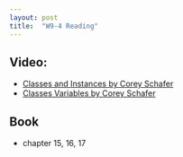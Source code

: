 ```yaml
---
layout: post
title:  "W9-4 Reading"
---
```


## Video: 
- [Classes and Instances by Corey Schafer](https://www.youtube.com/watch?v=ZDa-Z5JzLYM&ab_channel=CoreySchafer)
-  [Classes Variables by Corey Schafer](https://www.youtube.com/watch?v=BJ-VvGyQxho&ab_channel=CoreySchafer)


## Book
- chapter 15, 16, 17 